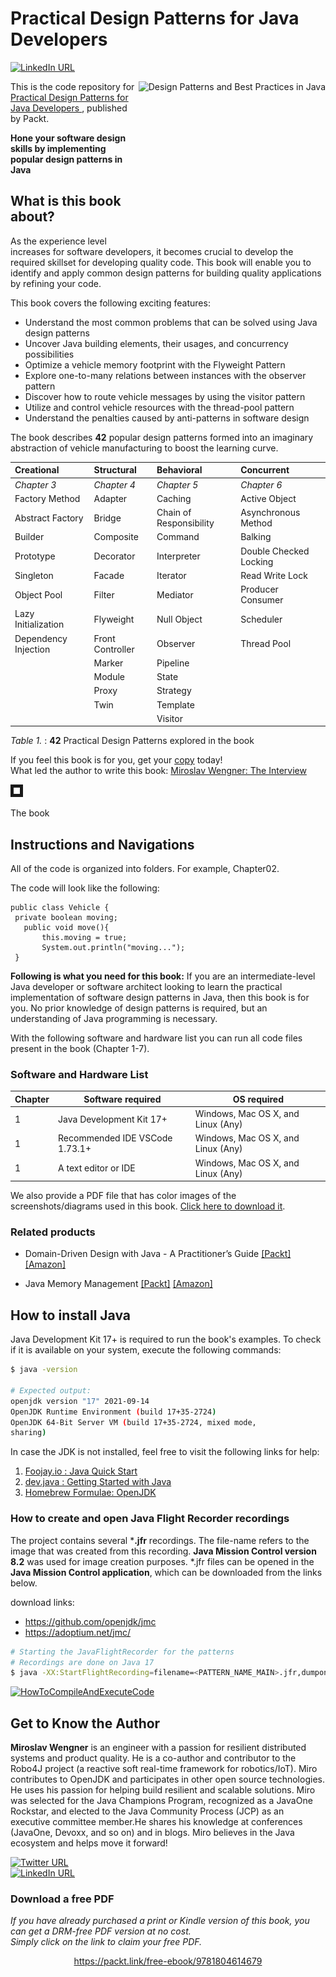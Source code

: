 # Practical Design Patterns for Java Developers
[![LinkedIn URL](https://img.shields.io/badge/License-MIT-blue.svg)](LICENSE) 


<a href="https://www.packtpub.com/product/practical-design-patterns-for-java-developers/9781804614679"><img src="https://static.packt-cdn.com/products/9781804614679/cover/smaller" alt="Design Patterns and Best Practices in Java " height="256px" align="right"></a>

This is the code repository for [ Practical Design Patterns for Java Developers ](https://www.packtpub.com/product/practical-design-patterns-for-java-developers/9781804614679), published by Packt.

**Hone your software design skills by implementing popular design patterns in Java**

## What is this book about?
As the experience level increases for software developers, it becomes crucial to develop the required skillset for developing quality code. This book will enable you to identify and apply common design patterns for building quality applications by refining your code.

This book covers the following exciting features:
* Understand the most common problems that can be solved using Java design patterns
* Uncover Java building elements, their usages, and concurrency possibilities
* Optimize a vehicle memory footprint with the Flyweight Pattern
* Explore one-to-many relations between instances with the observer pattern
* Discover how to route vehicle messages by using the visitor pattern
* Utilize and control vehicle resources with the thread-pool pattern
* Understand the penalties caused by anti-patterns in software design

The book describes <b>42</b> popular design patterns formed into an imaginary abstraction of vehicle manufacturing to boost the learning curve. 

| Creational | Structural | Behavioral | Concurrent |
| :--- | :--- | :--- | :--- |
| _Chapter 3_ | _Chapter 4_ | _Chapter 5_ | _Chapter 6_ |
| Factory Method | Adapter | Caching | Active Object |
| Abstract Factory | Bridge | Chain of Responsibility | Asynchronous Method |
| Builder | Composite | Command | Balking |
| Prototype | Decorator | Interpreter | Double Checked Locking |
| Singleton | Facade | Iterator | Read Write Lock |
| Object Pool | Filter | Mediator | Producer Consumer |
| Lazy Initialization | Flyweight | Null Object | Scheduler |
| Dependency Injection | Front Controller | Observer | Thread Pool |
| | Marker | Pipeline | |
| | Module | State | |
| | Proxy | Strategy | |
| | Twin | Template | |
| | | Visitor | |

_Table 1._ : **42** Practical Design Patterns explored in the book

If you feel this book is for you, get your [copy](https://www.amazon.com/dp/180461467X) today!<br>
What led the author to write this book: [Miroslav Wengner: The Interview](https://authors.packtpub.com/interview-with-miroslav-wengner/)

<a href="https://www.packtpub.com/?utm_source=github&utm_medium=banner&utm_campaign=GitHubBanner"><img src="https://raw.githubusercontent.com/PacktPublishing/GitHub/master/GitHub.png" 
alt="https://www.packtpub.com/" border="5" /></a>



The book 

## Instructions and Navigations
All of the code is organized into folders. For example, Chapter02.

The code will look like the following:
```
public class Vehicle {
 private boolean moving;
   public void move(){
       this.moving = true;
       System.out.println("moving...");
 }
```

**Following is what you need for this book:**
If you are an intermediate-level Java developer or software architect looking to learn the practical implementation of software design patterns in Java, then this book is for you. No prior knowledge of design patterns is required, but an understanding of Java programming is necessary.

With the following software and hardware list you can run all code files present in the book (Chapter 1-7).
### Software and Hardware List
| Chapter | Software required | OS required |
| -------- | ------------------------------------ | ----------------------------------- |
| 1 | Java Development Kit 17+ | Windows, Mac OS X, and Linux (Any) |
| 1 | Recommended IDE VSCode 1.73.1+ | Windows, Mac OS X, and Linux (Any) |
| 1 | A text editor or IDE | Windows, Mac OS X, and Linux (Any) |


We also provide a PDF file that has color images of the screenshots/diagrams used in this book. [Click here to download it]( https://packt.link/nSLEf).

### Related products
* Domain-Driven Design with Java - A Practitioner’s Guide  [[Packt]](https://www.packtpub.com/product/domain-driven-design-with-java-a-practitioners-guide/9781800560734?utm_source=github&utm_medium=repository&utm_campaign=) [[Amazon]](https://www.amazon.com/dp/1800560737)

* Java Memory Management  [[Packt]](https://www.packtpub.com/product/java-memory-management/9781801812856?utm_source=github&utm_medium=repository&utm_campaign=) [[Amazon]](https://www.amazon.com/dp/1801812853)

## How to install Java
Java Development Kit 17+ is required to run the book's examples. To check if it is available on your system, execute the following commands:
```bash
$ java -version

# Expected output:
openjdk version "17" 2021-09-14
OpenJDK Runtime Environment (build 17+35-2724)
OpenJDK 64-Bit Server VM (build 17+35-2724, mixed mode,
sharing)
```

In case the JDK is not installed, feel free to visit the following links for help:
1. [Foojay.io : Java Quick Start](https://foojay.io/java-quick-start/install-java/)
2. [dev.java : Getting Started with Java](https://dev.java/learn/)
3. [Homebrew Formulae: OpenJDK](https://formulae.brew.sh/formula/openjdk)


### How to create and open Java Flight Recorder recordings
The project contains several ***.jfr** recordings. The file-name refers to the image that was created from this recording. **Java Mission Control version 8.2** was used for image creation purposes. *.jfr files can be opened in the **Java Mission Control application**, which can be downloaded from the links below.

download links:
- https://github.com/openjdk/jmc
- https://adoptium.net/jmc/

```bash 
# Starting the JavaFlightRecorder for the patterns
# Recordings are done on Java 17
$ java -XX:StartFlightRecording=filename=<PATTERN_NAME_MAIN>.jfr,dumponexit=true,settings=profile <MAIN_CLASS>
```
[![HowToCompileAndExecuteCode](https://img.shields.io/badge/How_To_Compile_And_Execute_Code-0067B6?style=for-the-badge&logoColor=white)](https://github.com/PacktPublishing/Practical-Design-Patterns-for-Java-Developers/blob/main/HowToCompileAndExecute.md)

## Get to Know the Author
**Miroslav Wengner**
is an engineer with a passion for resilient distributed systems and product quality. He is a co-author and contributor to the Robo4J project (a reactive soft real-time framework for robotics/IoT). Miro contributes to OpenJDK and participates in other open source technologies. He uses his passion for helping build resilient and scalable solutions.
Miro was selected for the Java Champions Program, recognized as a JavaOne Rockstar, and elected to the Java Community Process (JCP) as an executive committee member.He shares his knowledge at conferences (JavaOne, Devoxx, and so on) and in blogs. Miro believes in the Java ecosystem and helps move it forward!

[![Twitter URL](https://img.shields.io/twitter/url/https/twitter.com/miragemiko.svg?style=social&label=Follow%20%40miragemiko)](https://twitter.com/miragemiko) <br>
[![LinkedIn URL](https://img.shields.io/badge/LinkedIn-0077B5?style=for-the-badge&logo=linkedin&logoColor=white)](https://www.linkedin.com/in/mwengner/) 







### Download a free PDF

 <i>If you have already purchased a print or Kindle version of this book, you can get a DRM-free PDF version at no cost.<br>Simply click on the link to claim your free PDF.</i>
<p align="center"> <a href="https://packt.link/free-ebook/9781804614679">https://packt.link/free-ebook/9781804614679 </a> </p>